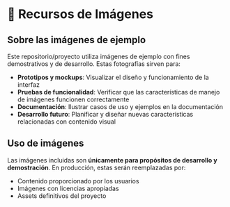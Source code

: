 # 📸 Recursos de Imágenes

## Sobre las imágenes de ejemplo

Este repositorio/proyecto utiliza imágenes de ejemplo con fines demostrativos y de desarrollo. Estas fotografías sirven para:

- **Prototipos y mockups**: Visualizar el diseño y funcionamiento de la interfaz
- **Pruebas de funcionalidad**: Verificar que las características de manejo de imágenes funcionen correctamente
- **Documentación**: Ilustrar casos de uso y ejemplos en la documentación
- **Desarrollo futuro**: Planificar y diseñar nuevas características relacionadas con contenido visual

## Uso de imágenes

Las imágenes incluidas son **únicamente para propósitos de desarrollo y demostración**. En producción, estas serán reemplazadas por:

- Contenido proporcionado por los usuarios
- Imágenes con licencias apropiadas
- Assets definitivos del proyecto
